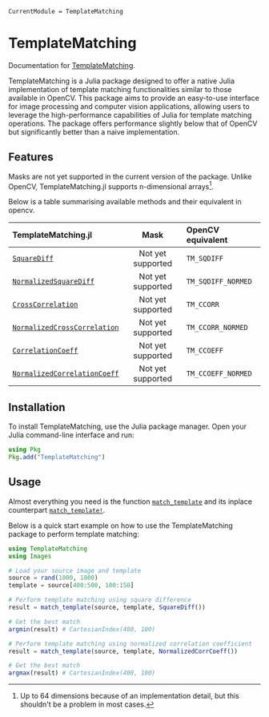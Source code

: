 ```@meta
CurrentModule = TemplateMatching
```

# TemplateMatching

Documentation for [TemplateMatching](https://github.com/mleseach/TemplateMatching.jl).

TemplateMatching is a Julia package designed to offer a native Julia implementation of
template matching functionalities similar to those available in OpenCV. This package aims
to provide an easy-to-use interface for image processing and computer vision applications,
allowing users to leverage the high-performance capabilities of Julia for template matching
operations. The package offers performance slightly below that of OpenCV but significantly
better than a naive implementation.

## Features

Masks are not yet supported in the current version of the package.
Unlike OpenCV, TemplateMatching.jl supports n-dimensional arrays[^1].

Below is a table summarising available methods and their equivalent in opencv.

| TemplateMatching.jl                   | Mask                | OpenCV equivalent      | 
|:--------------------------------------|:-------------------:|:-----------------------|
| [`SquareDiff`](@ref)                  | Not yet supported   | `TM_SQDIFF`            |
| [`NormalizedSquareDiff`](@ref)        | Not yet supported   | `TM_SQDIFF_NORMED`     |
| [`CrossCorrelation`](@ref)            | Not yet supported   | `TM_CCORR`             |
| [`NormalizedCrossCorrelation`](@ref)  | Not yet supported   | `TM_CCORR_NORMED`      |
| [`CorrelationCoeff`](@ref)            | Not yet supported   | `TM_CCOEFF`            |
| [`NormalizedCorrelationCoeff`](@ref)  | Not yet supported   | `TM_CCOEFF_NORMED`     |

[^1]: Up to 64 dimensions because of an implementation detail, but this shouldn't be a
problem in most cases.

## Installation

To install TemplateMatching, use the Julia package manager.
Open your Julia command-line interface and run:

```julia
using Pkg
Pkg.add("TemplateMatching")
```

## Usage

Almost everything you need is the function [`match_template`](@ref) and its inplace counterpart
[`match_template!`](@ref).

Below is a quick start example on how to use the TemplateMatching package to perform
template matching:

```julia
using TemplateMatching
using Images

# Load your source image and template
source = rand(1000, 1000)
template = source[400:500, 100:150]

# Perform template matching using square difference
result = match_template(source, template, SquareDiff())

# Get the best match
argmin(result) # CartesianIndex(400, 100)

# Perform template matching using normalized correlation coefficient
result = match_template(source, template, NormalizedCorrCoeff())

# Get the best match
argmax(result) # CartesianIndex(400, 100)
```

